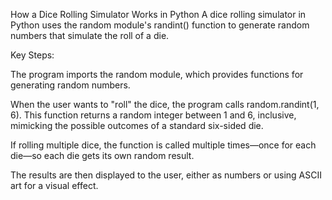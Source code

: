 How a Dice Rolling Simulator Works in Python
A dice rolling simulator in Python uses the random module's randint() function to generate random numbers that simulate the roll of a die.

Key Steps:

The program imports the random module, which provides functions for generating random numbers.

When the user wants to "roll" the dice, the program calls random.randint(1, 6). This function returns a random integer between 1 and 6, inclusive, mimicking the possible outcomes of a standard six-sided die.

If rolling multiple dice, the function is called multiple times—once for each die—so each die gets its own random result.

The results are then displayed to the user, either as numbers or using ASCII art for a visual effect.
